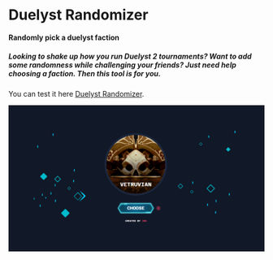 # Duelyst Randomizer
**Randomly pick a duelyst faction**

##### Looking to shake up how you run Duelyst 2 tournaments? Want to add some randomness while challenging your friends? Just need help choosing a faction. Then this tool is for you.

You can test it here [Duelyst Randomizer](https://jonmoore9000.github.io/duelyst-randomizer/).

![This is an image](assets/newhome.png)
